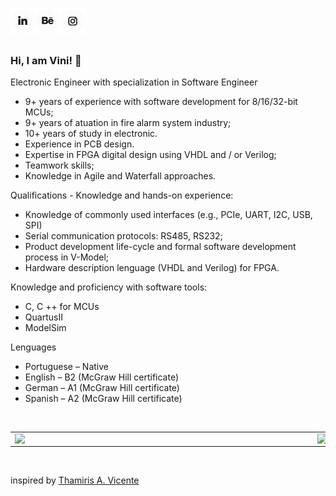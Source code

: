 <!--<img src="https://github.com/vinimyls/vinimyls/blob/master/assets/img/git.gif"> -->
 
<a href="https://www.linkedin.com/in/vinicius-mylonas/"><img align="left" src="https://github.com/vinimyls/vinimyls/blob/main/assets/img/linkedin.png"/></a>
<a href="https://medium.com/@viniciusmylonas"><img align="left" src="https://github.com/vinimyls/vinimyls/blob/main/assets/img/behance.png"/></a>
<a href="https://www.instagram.com/viniciusmylonas/"><img align="left" src="https://github.com/vinimyls/vinimyls/blob/main/assets/img/insta.png"/></a>
<br>
<br>
<br>
### Hi, I am Vini! 👋

<p>Electronic Engineer with specialization in Software Engineer

* 9+ years of experience with software development for 8/16/32-bit MCUs;
* 9+ years of atuation in fire alarm system industry;
* 10+ years of study in electronic.
* Experience in PCB design.
* Expertise in FPGA digital design using VHDL and / or Verilog;
* Teamwork skills;
* Knowledge in Agile and Waterfall approaches.

Qualifications - Knowledge and hands-on experience:

* Knowledge of commonly used interfaces (e.g., PCIe, UART, I2C, USB, SPI)
* Serial communication protocols: RS485, RS232;
* Product development life-cycle and formal software development process in V-Model;
* Hardware description lenguage (VHDL and Verilog) for FPGA.

Knowledge and proficiency with software tools:

* C, C ++ for MCUs
* QuartusII
* ModelSim

Lenguages

* Portuguese  – Native
* English     – B2	 (McGraw Hill certificate) 
* German      – A1	 (McGraw Hill certificate)
* Spanish     – A2	 (McGraw Hill certificate)</p>



<br>
<center>
<table>
  <tr>
    <td><img width="470px" align="left" src="https://github-readme-stats.vercel.app/api?username=vinimyls&theme=vue&show_icons=true&icon_color=03ADDF&title_color=03ADDF&bg_color=0D1117&text_color=fafafa" /></td>
      <td><img width="390px" align="left" src="https://github-readme-stats.vercel.app/api/top-langs/?username=vinimyls&layout=compact&title_color=03ADDF&bg_color=0D1117&text_color=fafafa" /></td>
  </tr>   
</table>
</center>

<br>

inspired by [Thamiris A. Vicente](https://github.com/thamiavicente)

</br>
<!--
**thamiavicente/thamiavicente** is a ✨ _special_ ✨ repository because its `README.md` (this file) appears on your GitHub profile.

Here are some ideas to get you started:

- 🔭 I’m currently working on ...
- 🌱 I’m currently learning ...
- 👯 I’m looking to collaborate on ...
- 🤔 I’m looking for help with ...
- 💬 Ask me about ...
- 📫 How to reach me: ...
- 😄 Pronouns: ...
- ⚡ Fun fact: ...
-->
